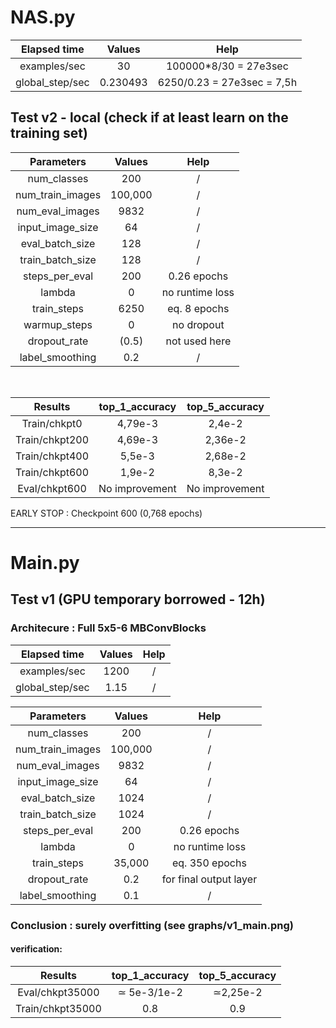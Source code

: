 
# NAS.py


| Elapsed time  |     Values     |  Help |
|:-----------------------------:|:--------------------------------:|:------------------------------------:|
| examples/sec |  30             | 100000*8/30 = 27e3sec |
| global_step/sec |   0.230493             | 6250/0.23 = 27e3sec = 7,5h |


## Test v2 - local (check if at least learn on the training set)

| Parameters  |     Values     |  Help | 
|:-----------------------------:|:--------------------------------:|:------------------------------------:|
| num_classes |  200             | / |
| num_train_images |   100,000             | / |
| num_eval_images |  9832             | / |
| input_image_size |  64             | / |
| eval_batch_size |  128             | / |
| train_batch_size |  128             | /|
| steps_per_eval |  200             | 0.26 epochs|
| lambda |  0             | no runtime loss |
| train_steps |    6250   |   eq. 8 epochs |
| warmup_steps | 0 |    no dropout |
| dropout_rate |    (0.5)   |   not used here |
| label_smoothing | 0.2 |    / |

</br>


| Results  |     top_1_accuracy     |  top_5_accuracy  |
|:-----------------------------:|:--------------------------------:|:------------------------------------:|
| Train/chkpt0|                4,79e-3 | 2,4e-2 |
| Train/chkpt200 |                4,69e-3 | 2,36e-2 |
| Train/chkpt400|                5,5e-3 | 2,68e-2 |
| Train/chkpt600|                1,9e-2 | 8,3e-2 |
| Eval/chkpt600|                No improvement | No improvement |


EARLY STOP : Checkpoint 600 (0,768 epochs)

---------------------------



# Main.py


## Test v1 (GPU temporary borrowed - 12h)


### Architecure : Full 5x5-6 MBConvBlocks

| Elapsed time  |     Values     |  Help |
|:-----------------------------:|:--------------------------------:|:------------------------------------:|
| examples/sec |  1200             | /|
| global_step/sec |   1.15             | / |


| Parameters  |     Values     |  Help | 
|:-----------------------------:|:--------------------------------:|:------------------------------------:|
| num_classes |  200             | / |
| num_train_images |   100,000             | / |
| num_eval_images |  9832             | / |
| input_image_size |  64             | / |
| eval_batch_size |  1024             | / |
| train_batch_size |  1024             | /|
| steps_per_eval |  200             | 0.26 epochs|
| lambda |  0             | no runtime loss |
| train_steps |    35,000  |   eq. 350 epochs |
| dropout_rate |    0.2   |   for final output layer |
| label_smoothing | 0.1 |    / |


### Conclusion : surely overfitting (see graphs/v1_main.png)

#### verification:

| Results  |     top_1_accuracy     |  top_5_accuracy  |
|:-----------------------------:|:--------------------------------:|:------------------------------------:|
| Eval/chkpt35000|                ≃ 5e-3/1e-2 |  ≃2,25e-2 |
| Train/chkpt35000|                0.8 | 0.9 |